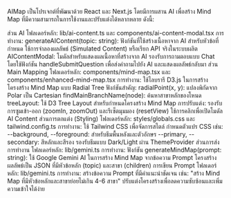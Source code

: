 
AIMap เป็นโปรเจกต์ที่พัฒนาด้วย React และ Next.js โดยมีการผสาน AI เพื่อสร้าง Mind Map ที่มีความสามารถในการใช้งานและปรับแต่งได้หลากหลาย ดังนี้:

ส่วน AI
โฟลเดอร์หลัก: lib/ai-content.ts และ components/ai-content-modal.tsx
การทำงาน:
generateAIContent(topic: string):
ฟังก์ชันที่ใช้สร้างเนื้อหาจาก AI สำหรับหัวข้อที่กำหนด
ใช้การจำลองผลลัพธ์ (Simulated Content) หรือเรียก API จริงในระบบผลิต
AIContentModal:
โมดัลสำหรับแสดงผลเนื้อหาที่สร้างจาก AI
รองรับการถามตอบแบบ Chat โดยใช้ฟังก์ชัน handleSubmitQuestion เพื่อส่งคำถามไปยัง AI และแสดงผลลัพธ์กลับมา
ส่วน Main Mapping
โฟลเดอร์หลัก: components/mind-map.tsx และ components/enhanced-mind-map.tsx
การทำงาน:
ใช้ไลบรารี D3.js ในการสร้างโครงสร้าง Mind Map แบบ Radial Tree
ฟังก์ชันสำคัญ:
radialPoint(x, y):
แปลงพิกัดจาก Polar เป็น Cartesian
findMainBranchName(node):
ค้นหาสาขาหลักของโหนด
treeLayout:
ใช้ D3 Tree Layout สำหรับกำหนดโครงสร้าง Mind Map
การปรับแต่ง:
รองรับการซูมเข้า-ออก (zoomIn, zoomOut) และรีเซ็ตมุมมอง (resetView)
ใช้การคลิกเพื่อเปิดโมดัล AI Content
ส่วนการตกแต่ง (Styling)
โฟลเดอร์หลัก: styles/globals.css และ tailwind.config.ts
การทำงาน:
ใช้ Tailwind CSS เพื่อจัดการสไตล์
กำหนดตัวแปร CSS เช่น:
--background, --foreground: สำหรับธีมพื้นหลังและตัวอักษร
--primary, --secondary: สีหลักและสีรอง
รองรับธีมแบบ Dark/Light ผ่าน ThemeProvider
ส่วนการส่งการทำงาน
โฟลเดอร์หลัก: lib/gemini.ts
การทำงาน:
ฟังก์ชัน generateMindMap(prompt: string):
ใช้ Google Gemini AI ในการสร้าง Mind Map จากข้อความ Prompt
โครงสร้างผลลัพธ์เป็น JSON ที่มีหัวข้อหลัก (topic) และสาขา (children)
การเขียน Prompt
โฟลเดอร์หลัก: lib/gemini.ts
การทำงาน:
สร้างข้อความ Prompt ที่มีคำแนะนำชัดเจน เช่น:
"สร้าง Mind Map ที่มีหัวข้อหลักและสาขาย่อยไม่เกิน 4-6 สาขา"
ปรับแต่งโครงสร้างเพื่อลดความซับซ้อนและเพิ่มความเข้าใจได้ง่าย
